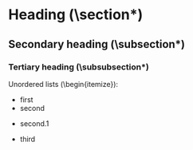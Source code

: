 
# Heading (\section*)
## Secondary heading (\subsection*)
### Tertiary heading (\subsubsection*)

Unordered lists (\begin{itemize}):
* first
* second
- second.1
* third


